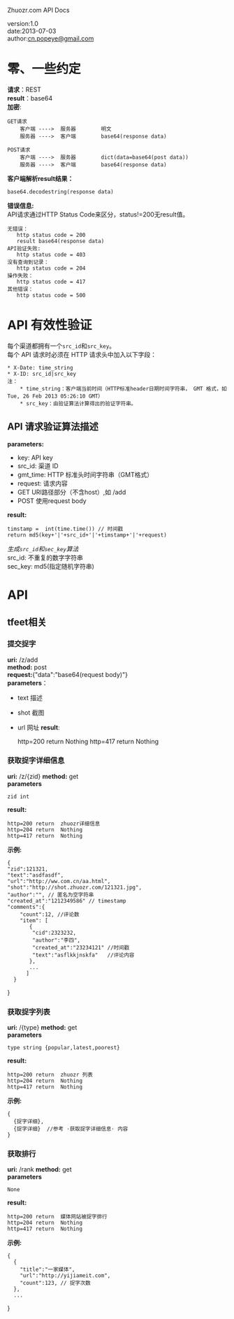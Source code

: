 Zhuozr.com API Docs  

 version:1.0  
 date:2013-07-03  
 author:cn.popeye@gmail.com  


零、一些约定
===========

**请求**：REST  
**result**：base64  
**加密**:  

    GET请求
        客户端 ---->  服务器        明文
        服务器 ---->  客户端        base64(response data)

    POST请求
        客户端 ---->  服务器        dict(data=base64(post data))
        服务器 ---->  客户端        base64(response data)
  
**客户端解析result结果：**  
 
    base64.decodestring(response data)
  
**错误信息:**  
    API请求通过HTTP Status Code来区分，status!=200无result值。  
  
    无错误： 
       http status code = 200
       result base64(response data)
    API验证失败: 
       http status code = 403
    没有查询到记录：
       http status code = 204
    操作失败：
       http status code = 417
    其他错误：
       http status code = 500
  
  
API 有效性验证
=============
每个渠道都拥有一个`src_id`和`src_key`。  
每个 API 请求时必须在 HTTP 请求头中加入以下字段：  
  
    * X-Date: time_string
    * X-ID: src_id|src_key
    注：
        * time_string：客户端当前时间（HTTP标准header日期时间字符串， GMT 格式，如Tue, 26 Feb 2013 05:26:10 GMT）
        * src_key：由验证算法计算得出的验证字符串。
  
API 请求验证算法描述
-------------------
**parameters:**  

* key: API key
* src_id: 渠道 ID
* gmt_time: HTTP 标准头时间字符串（GMT格式）
* request: 请求内容
 * GET   URI路径部分（不含host）,如 /add
 * POST  使用request body

**result:**  

    timstamp =  int(time.time()) // 时间戳
    return md5(key+'|'+src_id+'|'+timstamp+'|'+request)

*生成`src_id`和`sec_key`算法*  
  src_id: 不重复的数字字符串   
  sec_key: md5(指定随机字符串)  
  

API
===
  
tfeet相关
---------

### 提交捉字 ###

**uri:** /z/add   
**method:** post  
**request:**{"data":"base64(request body)"}  
**parameters**：
* text 描述
* shot 截图
* url  网址
**result**:  

     http=200  return Nothing
     http=417  return Nothing

### 获取捉字详细信息 ###

**uri:** /z/{zid}
**method:** get  
**parameters**  

    zid int  

**result:**  

    http=200 return  zhuozr详细信息
    http=204 return  Nothing
    http=417 return  Nothing

**示例:**  

    {
    "zid":121321,
    "text":"asdfasdf",
    "url":"http://ww.com.cn/aa.html",
    "shot":"http://shot.zhuozr.com/121321.jpg",
    "author":"", // 匿名为空字符串
    "created_at":"1212349586" // timestamp
    "comments":{
        "count":12, //评论数
        "item": [
           {
            "cid":2323232,
            "author":"李四",
            "created_at":"23234121" //时间戳
            "text":"asflkkjnskfa"   //评论内容
           },
           ...
          ]
      }
}

### 获取捉字列表 ###

**uri:** /{type}
**method:** get  
**parameters**  

    type string {popular,latest,poorest}  

**result:**  

    http=200 return  zhuozr 列表
    http=204 return  Nothing
    http=417 return  Nothing

**示例:**  

    {
      {捉字详细},
      {捉字详细}  //参考 ·获取捉字详细信息· 内容
    }

### 获取排行 ###

**uri:** /rank
**method:** get  
**parameters**  

    None

**result:**  

    http=200 return  媒体网站被捉字排行
    http=204 return  Nothing
    http=417 return  Nothing

**示例:**  

    {
      {
        "title":"一家媒体",
        "url":"http://yijiameit.com",
        "count":123, // 捉字次数
      },
      ...
   }
